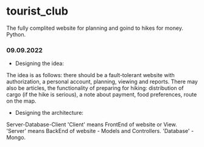 # tourist_club
The fully complited website for planning and goind to hikes for money. Python.

### 09.09.2022 
* Designing the idea:

The idea is as follows: there should be a fault-tolerant website with authorization, a personal account, planning, viewing and reports. There may also be articles, the functionality of preparing for hiking: distribution of cargo (if the hike is serious), a note about payment, food preferences, route on the map.

* Designing the architecture:

Server-Database-Client
'Client' means FrontEnd of website or View.
'Server' means BackEnd of website - Models and Controllers.
'Database' - Mongo.
